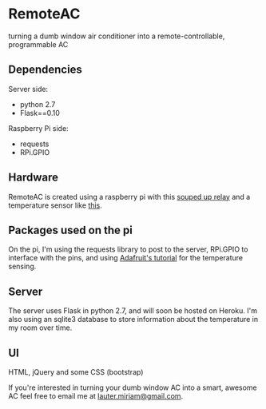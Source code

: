 RemoteAC 
========
turning a dumb window air conditioner into a remote-controllable, programmable AC

## Dependencies
Server side:
* python 2.7
* Flask==0.10

Raspberry Pi side:
* requests
* RPi.GPIO

Hardware
--------
RemoteAC is created using a raspberry pi with this [souped up relay](http://www.adafruit.com/products/268) and a temperature sensor like [this](http://www.adafruit.com/products/381). 

Packages used on the pi
-------
On the pi, I'm using the requests library to post to the server, RPi.GPIO to interface with the pins, and using [Adafruit's tutorial](https://learn.adafruit.com/adafruits-raspberry-pi-lesson-11-ds18b20-temperature-sensing/software) for the temperature sensing.

Server
-------
The server uses Flask in python 2.7, and will soon be hosted on Heroku. I'm also using an sqlite3 database to store information about the temperature in my room over time. 

UI
------
HTML, jQuery and some CSS (bootstrap) 

If you're interested in turning your dumb window AC into a smart, awesome AC feel free to email me at lauter.miriam@gmail.com. 

